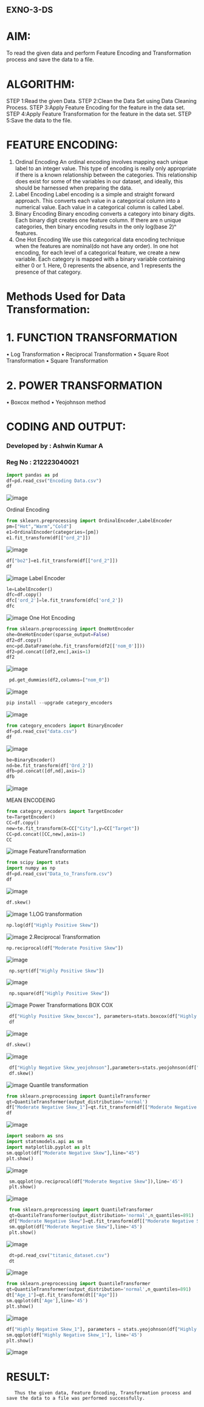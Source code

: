 ## EXNO-3-DS

# AIM:
To read the given data and perform Feature Encoding and Transformation process and save the data to a file.

# ALGORITHM:
STEP 1:Read the given Data.
STEP 2:Clean the Data Set using Data Cleaning Process.
STEP 3:Apply Feature Encoding for the feature in the data set.
STEP 4:Apply Feature Transformation for the feature in the data set.
STEP 5:Save the data to the file.

# FEATURE ENCODING:
1. Ordinal Encoding
An ordinal encoding involves mapping each unique label to an integer value. This type of encoding is really only appropriate if there is a known relationship between the categories. This relationship does exist for some of the variables in our dataset, and ideally, this should be harnessed when preparing the data.
2. Label Encoding
Label encoding is a simple and straight forward approach. This converts each value in a categorical column into a numerical value. Each value in a categorical column is called Label.
3. Binary Encoding
Binary encoding converts a category into binary digits. Each binary digit creates one feature column. If there are n unique categories, then binary encoding results in the only log(base 2)ⁿ features.
4. One Hot Encoding
We use this categorical data encoding technique when the features are nominal(do not have any order). In one hot encoding, for each level of a categorical feature, we create a new variable. Each category is mapped with a binary variable containing either 0 or 1. Here, 0 represents the absence, and 1 represents the presence of that category.

# Methods Used for Data Transformation:
  # 1. FUNCTION TRANSFORMATION
• Log Transformation
• Reciprocal Transformation
• Square Root Transformation
• Square Transformation
  # 2. POWER TRANSFORMATION
• Boxcox method
• Yeojohnson method

# CODING AND OUTPUT:
### Developed by : Ashwin Kumar A
### Reg No : 212223040021
```python
import pandas as pd
df=pd.read_csv("Encoding Data.csv")
df
```
![image](https://github.com/user-attachments/assets/83d6e9bf-3ecf-4a9d-90ea-49b0a53c8a67)

Ordinal Encoding
```py
from sklearn.preprocessing import OrdinalEncoder,LabelEncoder
pm=["Hot","Warm","Cold"]
e1=OrdinalEncoder(categories=[pm])
e1.fit_transform(df[["ord_2"]])
```

![image](https://github.com/user-attachments/assets/88d12df0-3759-4be3-bf2b-a350ca6d7579)

```py
df["bo2"]=e1.fit_transform(df[["ord_2"]])
df
```

![image](https://github.com/user-attachments/assets/2ad3adb4-fe3a-4585-9369-04ed587e6492)
Label Encoder
```py
le=LabelEncoder()
dfc=df.copy()
dfc['ord_2']=le.fit_transform(dfc['ord_2'])
dfc
```

![image](https://github.com/user-attachments/assets/828d5103-7120-442e-8462-837c77145eb7)
One Hot Encoding
```py
from sklearn.preprocessing import OneHotEncoder
ohe=OneHotEncoder(sparse_output=False)
df2=df.copy()
enc=pd.DataFrame(ohe.fit_transform(df2[['nom_0']]))
df2=pd.concat([df2,enc],axis=1)
df2
```
![image](https://github.com/user-attachments/assets/d5e096f7-b080-426c-8178-b599d7edb397)

```py
 pd.get_dummies(df2,columns=["nom_0"])
```
![image](https://github.com/user-attachments/assets/6a649ee5-b271-45d9-b2eb-6281d38e2176)

```py
pip install --upgrade category_encoders
```
![image](https://github.com/user-attachments/assets/ff631ce6-e747-4176-9b8b-bc837d916ee3)

```py
from category_encoders import BinaryEncoder
df=pd.read_csv("data.csv")
df
```
![image](https://github.com/user-attachments/assets/f734ef85-50aa-4151-9a7a-ce93a60d34b5)

```py
be=BinaryEncoder()
nd=be.fit_transform(df['Ord_2'])
dfb=pd.concat([df,nd],axis=1)
dfb
```
![image](https://github.com/user-attachments/assets/a5c349dc-9f90-41ad-9a27-57255b409477)

MEAN ENCODEING
```py
from category_encoders import TargetEncoder
te=TargetEncoder()
CC=df.copy()
new=te.fit_transform(X=CC["City"],y=CC["Target"])
CC=pd.concat([CC,new],axis=1)
CC
```
![image](https://github.com/user-attachments/assets/7ef1e0db-4897-4dbd-a7f6-3cbee5973c10)
FeatureTransformation
```py
from scipy import stats
import numpy as np
df=pd.read_csv("Data_to_Transform.csv")
df
```
![image](https://github.com/user-attachments/assets/db8bba92-2fd3-4d4b-bf69-355a9ca507d4)

```py
df.skew()
```

![image](https://github.com/user-attachments/assets/4ff25818-46a2-4d89-86b1-6ad833d7fc3b)
1.LOG transformation
```py
np.log(df["Highly Positive Skew"])
```
![image](https://github.com/user-attachments/assets/e13669e8-04d7-4fb9-82e8-2b62fb3f4792)
2.Reciprocal Transformation
```py
np.reciprocal(df["Moderate Positive Skew"])
```
![image](https://github.com/user-attachments/assets/1d27f513-e25b-4e05-bef2-79909ee25758)

```py
 np.sqrt(df["Highly Positive Skew"])
```
![image](https://github.com/user-attachments/assets/d5059cc6-148b-4933-943f-4355820495c9)
```py
 np.square(df["Highly Positive Skew"])
```
![image](https://github.com/user-attachments/assets/9076ea13-d8f0-4221-9616-54726e03eecb)
Power Transformations BOX COX
```py
 df["Highly Positive Skew_boxcox"], parameters=stats.boxcox(df["Highly Positive Skew"])
 df
```
![image](https://github.com/user-attachments/assets/863d5385-5bf3-4531-8fc6-eab9bf59fc60)

```py
df.skew()
```
![image](https://github.com/user-attachments/assets/e8eff2da-8b99-4b73-a736-815386ae6cb0)

```py
 df["Highly Negative Skew_yeojohnson"],parameters=stats.yeojohnson(df["Highly Negative Skew"])
 df.skew()
```
![image](https://github.com/user-attachments/assets/7ac2eca0-e42b-46ca-b8ca-0c6b7ae194cd)
Quantile transformation
```py
from sklearn.preprocessing import QuantileTransformer
qt=QuantileTransformer(output_distribution='normal')
df["Moderate Negative Skew_1"]=qt.fit_transform(df[["Moderate Negative Skew"]])
df
```
![image](https://github.com/user-attachments/assets/e485ae00-8e53-4f22-9228-9475456f1274)

```py
import seaborn as sns
import statsmodels.api as sm
import matplotlib.pyplot as plt
sm.qqplot(df["Moderate Negative Skew"],line="45")
plt.show()
```
![image](https://github.com/user-attachments/assets/6d10b410-38e9-45ea-a6df-b1aaaaa4c1ee)

```py
 sm.qqplot(np.reciprocal(df["Moderate Negative Skew"]),line='45')
 plt.show()
```
![image](https://github.com/user-attachments/assets/60c9883f-5ef9-451d-8dca-f8c8239fb270)

```py
 from sklearn.preprocessing import QuantileTransformer
 qt=QuantileTransformer(output_distribution='normal',n_quantiles=891)
 df["Moderate Negative Skew"]=qt.fit_transform(df[["Moderate Negative Skew"]])
 sm.qqplot(df["Moderate Negative Skew"],line='45')
 plt.show()
```
![image](https://github.com/user-attachments/assets/ab3a5549-fa24-4409-bf97-742c4221e1b7)

```py
 dt=pd.read_csv("titanic_dataset.csv")
 dt
```
![image](https://github.com/user-attachments/assets/42c89e8f-210a-424a-b308-3c70e3937653)

```py
from sklearn.preprocessing import QuantileTransformer
qt=QuantileTransformer(output_distribution='normal',n_quantiles=891)
dt["Age_1"]=qt.fit_transform(dt[["Age"]])
sm.qqplot(dt['Age'],line='45')
plt.show()
```
![image](https://github.com/user-attachments/assets/a3b788b7-38cc-463c-b402-fb00028bb084)

```py
df["Highly Negative Skew_1"], parameters = stats.yeojohnson(df["Highly Negative Skew"])
sm.qqplot(df["Highly Negative Skew_1"], line='45')
plt.show()
```

![image](https://github.com/user-attachments/assets/beec3874-9bae-49a4-b16b-8cc54832b99c)


# RESULT:
       Thus the given data, Feature Encoding, Transformation process and save the data to a file was performed successfully.       
